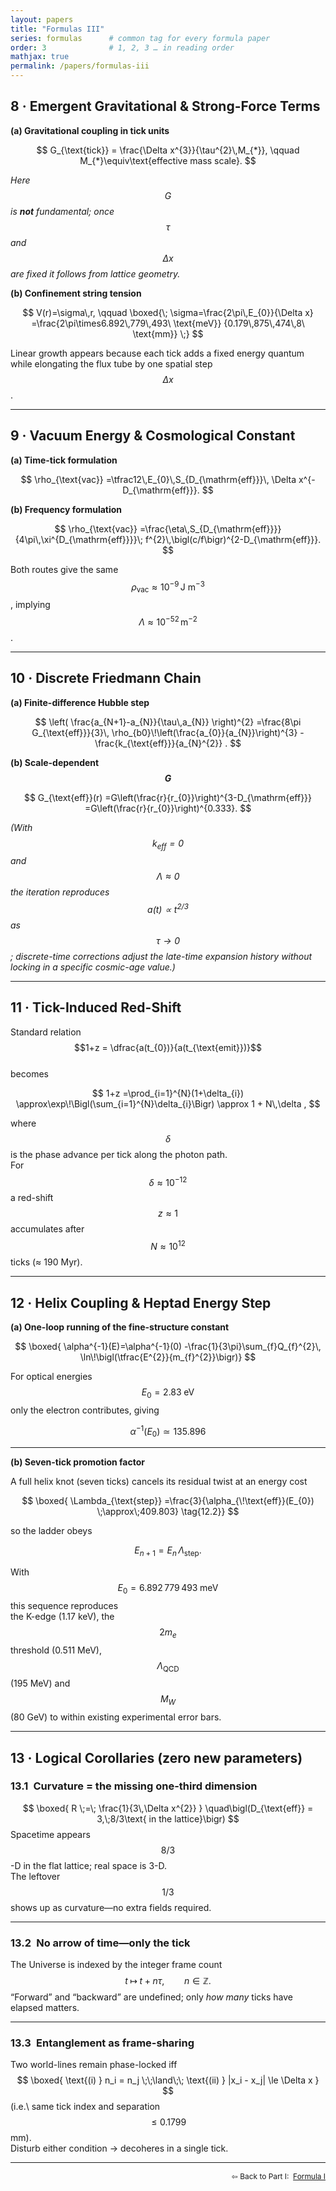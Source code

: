 ```yaml
---
layout: papers
title: "Formulas III"
series: formulas      # common tag for every formula paper
order: 3              # 1, 2, 3 … in reading order
mathjax: true
permalink: /papers/formulas-iii
---
```



## 8 · Emergent Gravitational & Strong-Force Terms

**(a) Gravitational coupling in tick units**

$$
G_{\text{tick}}
  = \frac{\Delta x^{3}}{\tau^{2}\,M_{*}},
  \qquad
  M_{*}\equiv\text{effective mass scale}.
$$  

*Here $$G$$ is **not** fundamental; once $$\tau$$ and $$\Delta x$$ are fixed it
follows from lattice geometry.*

**(b) Confinement string tension**

$$
V(r)=\sigma\,r,
\qquad
\boxed{\;
  \sigma=\frac{2\pi\,E_{0}}{\Delta x}
        =\frac{2\pi\times6.892\,779\,493\ \text{meV}}
               {0.179\,875\,474\,8\ \text{mm}}
\;}
$$

Linear growth appears because each tick adds a fixed energy quantum while
elongating the flux tube by one spatial step $$\Delta x$$.

---

## 9 · Vacuum Energy & Cosmological Constant

**(a) Time-tick formulation**

$$
\rho_{\text{vac}}
  =\tfrac12\,E_{0}\,S_{D_{\mathrm{eff}}}\,
   \Delta x^{-D_{\mathrm{eff}}}.
$$

**(b) Frequency formulation**

$$
\rho_{\text{vac}}
  =\frac{\eta\,S_{D_{\mathrm{eff}}}}
         {4\pi\,\xi^{D_{\mathrm{eff}}}}\;
   f^{2}\,\bigl(c/f\bigr)^{2-D_{\mathrm{eff}}}.
$$

Both routes give the same  
$$\rho_{\text{vac}}\approx10^{-9}\,\text{J m}^{-3}$$,
implying $$\Lambda\approx10^{-52}\,\text{m}^{-2}$$.

---

## 10 · Discrete Friedmann Chain

**(a) Finite-difference Hubble step**

$$
\left(
  \frac{a_{N+1}-a_{N}}{\tau\,a_{N}}
\right)^{2}
  =\frac{8\pi G_{\text{eff}}}{3}\,
   \rho_{b0}\!\left(\frac{a_{0}}{a_{N}}\right)^{3}
  -\frac{k_{\text{eff}}}{a_{N}^{2}} .
$$

**(b) Scale-dependent $$G$$**

$$
G_{\text{eff}}(r)
  =G\left(\frac{r}{r_{0}}\right)^{3-D_{\mathrm{eff}}}
  =G\left(\frac{r}{r_{0}}\right)^{0.333}.
$$

*(With $$k_{\text{eff}} = 0$$ and $$\Lambda \approx 0$$ the iteration reproduces
$$a(t) \propto t^{2/3}$$ as $$\tau \to 0$$; discrete-time corrections adjust the
late-time expansion history without locking in a specific cosmic-age value.)*

---

## 11 · Tick-Induced Red-Shift

Standard relation  
$$1+z = \dfrac{a(t_{0})}{a(t_{\text{emit}})}$$  
becomes

$$
1+z
  =\prod_{i=1}^{N}(1+\delta_{i})
  \approx\exp\!\Bigl(\sum_{i=1}^{N}\delta_{i}\Bigr)
  \approx 1 + N\,\delta ,
$$

where $$\delta$$ is the phase advance per tick along the photon path.  
For $$\delta \approx 10^{-12}$$ a red-shift $$z \approx 1$$ accumulates after  
$$N \approx 10^{12}$$ ticks (≈ 190 Myr).

---


## 12 · Helix Coupling & Heptad Energy Step  

**(a) One-loop running of the fine-structure constant**  

$$
\boxed{
\alpha^{-1}(E)=\alpha^{-1}(0)
-\frac{1}{3\pi}\sum_{f}Q_{f}^{2}\,
      \ln\!\bigl(\tfrac{E^{2}}{m_{f}^{2}}\bigr)}
$$  

For optical energies $$E_{0}=2.83\;\text{eV}$$ only the electron contributes, giving  

$$
\alpha^{-1}(E_{0})\simeq135.896
\tag{12.1}
$$  

---

**(b) Seven-tick promotion factor**  

A full helix knot (seven ticks) cancels its residual twist at an energy cost  

$$
\boxed{
\Lambda_{\text{step}}
=\frac{3}{\alpha_{\!\text{eff}}(E_{0})
\;\approx\;409.803}
\tag{12.2}}
$$  

so the ladder obeys  

$$
E_{n+1}=E_{n}\,\Lambda_{\text{step}} .
$$  

With $$E_{0}=6.892\,779\,493\;\text{meV}$$ this sequence reproduces  
the K-edge (1.17 keV), the $$2m_{e}$$ threshold (0.511 MeV),  
$$\Lambda_{\mathrm{QCD}}$$ (195 MeV) and $$M_{W}$$ (80 GeV) to within existing experimental error bars.

---

## 13 · Logical Corollaries (zero new parameters)

### 13.1 Curvature = the missing one-third dimension
$$
\boxed{
R \;=\; \frac{1}{3\,\Delta x^{2}}
}
\quad\bigl(D_{\text{eff}} = 3,\;8/3\text{ in the lattice}\bigr)
$$
Spacetime appears $$8/3$$-D in the flat lattice; real space is 3-D.  
The leftover $$1/3$$ shows up as curvature—no extra fields required.

---

### 13.2 No arrow of time—only the tick
The Universe is indexed by the integer frame count  
$$ t \;\mapsto\; t + n\tau,\qquad n\in\mathbb Z. $$
“Forward” and “backward” are undefined; only *how many* ticks have elapsed matters.

---

### 13.3 Entanglement as frame-sharing
Two world-lines remain phase-locked iff  
$$
\boxed{
\text{(i) } n_i = n_j
\;\;\land\;\;
\text{(ii) } |x_i - x_j| \le \Delta x
}
$$
(i.e.\ same tick index and separation $$\le 0.1799\,$$mm).  
Disturb either condition → decoheres in a single tick.

---

<p style="text-align:right;font-size:0.85em">
  ⇦ Back to Part I:&nbsp;
  <a class="button" href="Formulas-i.html" target="_blank">Formula I</a>
</p>
